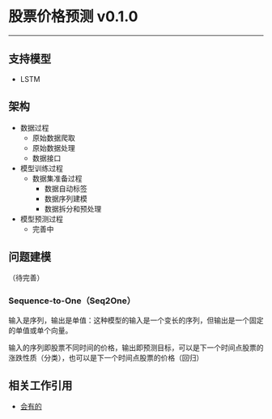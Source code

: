 # 股票价格预测 v0.1.0

---

## 支持模型

- []() LSTM

## 架构

- 数据过程
  - 原始数据爬取
  - 原始数据处理
  - 数据接口
- 模型训练过程
  - 数据集准备过程
    - 数据自动标签
    - 数据序列建模
    - 数据拆分和预处理
- 模型预测过程
  - 完善中


## 问题建模

（待完善）

### Sequence-to-One（Seq2One）

输入是序列，输出是单值：这种模型的输入是一个变长的序列，但输出是一个固定的单值或单个向量。

输入的序列即股票不同时间的价格，输出即预测目标，可以是下一个时间点股票的涨跌性质（分类），也可以是下一个时间点股票的价格（回归）


## 相关工作引用

- [会有的]()
